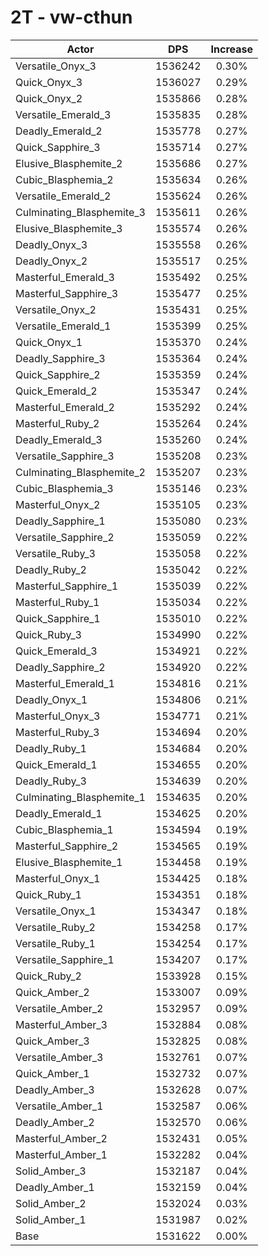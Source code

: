 # 2T - vw-cthun
| Actor | DPS | Increase |
|---|:---:|:---:|
|Versatile_Onyx_3|1536242|0.30%|
|Quick_Onyx_3|1536027|0.29%|
|Quick_Onyx_2|1535866|0.28%|
|Versatile_Emerald_3|1535835|0.28%|
|Deadly_Emerald_2|1535778|0.27%|
|Quick_Sapphire_3|1535714|0.27%|
|Elusive_Blasphemite_2|1535686|0.27%|
|Cubic_Blasphemia_2|1535634|0.26%|
|Versatile_Emerald_2|1535624|0.26%|
|Culminating_Blasphemite_3|1535611|0.26%|
|Elusive_Blasphemite_3|1535574|0.26%|
|Deadly_Onyx_3|1535558|0.26%|
|Deadly_Onyx_2|1535517|0.25%|
|Masterful_Emerald_3|1535492|0.25%|
|Masterful_Sapphire_3|1535477|0.25%|
|Versatile_Onyx_2|1535431|0.25%|
|Versatile_Emerald_1|1535399|0.25%|
|Quick_Onyx_1|1535370|0.24%|
|Deadly_Sapphire_3|1535364|0.24%|
|Quick_Sapphire_2|1535359|0.24%|
|Quick_Emerald_2|1535347|0.24%|
|Masterful_Emerald_2|1535292|0.24%|
|Masterful_Ruby_2|1535264|0.24%|
|Deadly_Emerald_3|1535260|0.24%|
|Versatile_Sapphire_3|1535208|0.23%|
|Culminating_Blasphemite_2|1535207|0.23%|
|Cubic_Blasphemia_3|1535146|0.23%|
|Masterful_Onyx_2|1535105|0.23%|
|Deadly_Sapphire_1|1535080|0.23%|
|Versatile_Sapphire_2|1535059|0.22%|
|Versatile_Ruby_3|1535058|0.22%|
|Deadly_Ruby_2|1535042|0.22%|
|Masterful_Sapphire_1|1535039|0.22%|
|Masterful_Ruby_1|1535034|0.22%|
|Quick_Sapphire_1|1535010|0.22%|
|Quick_Ruby_3|1534990|0.22%|
|Quick_Emerald_3|1534921|0.22%|
|Deadly_Sapphire_2|1534920|0.22%|
|Masterful_Emerald_1|1534816|0.21%|
|Deadly_Onyx_1|1534806|0.21%|
|Masterful_Onyx_3|1534771|0.21%|
|Masterful_Ruby_3|1534694|0.20%|
|Deadly_Ruby_1|1534684|0.20%|
|Quick_Emerald_1|1534655|0.20%|
|Deadly_Ruby_3|1534639|0.20%|
|Culminating_Blasphemite_1|1534635|0.20%|
|Deadly_Emerald_1|1534625|0.20%|
|Cubic_Blasphemia_1|1534594|0.19%|
|Masterful_Sapphire_2|1534565|0.19%|
|Elusive_Blasphemite_1|1534458|0.19%|
|Masterful_Onyx_1|1534425|0.18%|
|Quick_Ruby_1|1534351|0.18%|
|Versatile_Onyx_1|1534347|0.18%|
|Versatile_Ruby_2|1534258|0.17%|
|Versatile_Ruby_1|1534254|0.17%|
|Versatile_Sapphire_1|1534207|0.17%|
|Quick_Ruby_2|1533928|0.15%|
|Quick_Amber_2|1533007|0.09%|
|Versatile_Amber_2|1532957|0.09%|
|Masterful_Amber_3|1532884|0.08%|
|Quick_Amber_3|1532825|0.08%|
|Versatile_Amber_3|1532761|0.07%|
|Quick_Amber_1|1532732|0.07%|
|Deadly_Amber_3|1532628|0.07%|
|Versatile_Amber_1|1532587|0.06%|
|Deadly_Amber_2|1532570|0.06%|
|Masterful_Amber_2|1532431|0.05%|
|Masterful_Amber_1|1532282|0.04%|
|Solid_Amber_3|1532187|0.04%|
|Deadly_Amber_1|1532159|0.04%|
|Solid_Amber_2|1532024|0.03%|
|Solid_Amber_1|1531987|0.02%|
|Base|1531622|0.00%|
